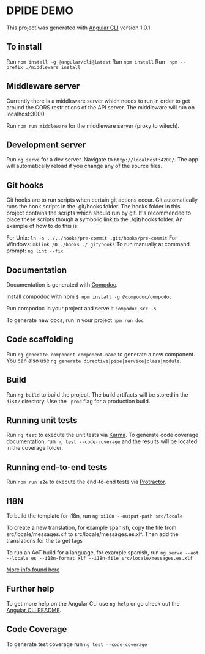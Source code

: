 # DPIDE DEMO

This project was generated with [Angular CLI](https://github.com/angular/angular-cli) version 1.0.1.

## To install
Run `npm install -g @angular/cli@latest`
Run `npm install`
Run ` npm --prefix ./middleware install`

## Middleware server

Currently there is a middleware server which needs to run in order to get around the CORS restrictions of the API server. The middleware will run on
localhost:3000.

Run `npm run middleware` for the middleware server (proxy to witech). 

## Development server

Run `ng serve` for a dev server. Navigate to `http://localhost:4200/`. The app will automatically reload if you change any of the source files.

## Git hooks

Git hooks are to run scripts when certain git actions occur. Git automatically runs the hook scripts in the .git/hooks folder. The hooks folder in this project contains the scripts which should run by git. It's recommended to place these scripts though a symbolic link to the ./git/hooks folder. An example of how to do this is:

For Unix:
`ln -s ../../hooks/pre-commit .git/hooks/pre-commit`
For Windows:
`mklink /D ./hooks ./.git/hooks`
To run manually at command prompt:
`ng lint --fix`


## Documentation

Documentation is generated with [Compdoc](https://compodoc.github.io/compodoc/).

Install compodoc with npm
`$ npm install -g @compodoc/compodoc`

Run compodoc in your project and serve it
`compodoc src -s`

To generate new docs, run in your project
`npm run doc`

## Code scaffolding

Run `ng generate component component-name` to generate a new component. You can also use `ng generate directive|pipe|service|class|module`.

## Build

Run `ng build` to build the project. The build artifacts will be stored in the `dist/` directory. Use the `-prod` flag for a production build.

## Running unit tests

Run `ng test` to execute the unit tests via [Karma](https://karma-runner.github.io).
To generate code coverage documentation, run `ng test --code-coverage` and the results will be located in the coverage folder.

## Running end-to-end tests

Run `npm run e2e` to execute the end-to-end tests via [Protractor](http://www.protractortest.org/).

## I18N

To build the template for i18n, run `ng xi18n --output-path src/locale`

To create a new translation, for example spanish, copy the file from src/locale/messages.xlf to src/locale/messages.es.xlf. Then add the translations for the target tags

To run an AoT build for a language, for example spanish, run `ng serve --aot --locale es --i18n-format xlf --i18n-file src/locale/messages.es.xlf`

[More info found here](https://medium.com/@feloy/deploying-an-i18n-angular-app-with-angular-cli-fc788f17e358)

## Further help

To get more help on the Angular CLI use `ng help` or go check out the [Angular CLI README](https://github.com/angular/angular-cli/blob/master/README.md).


## Code Coverage

To generate test coverage run `ng test --code-coverage`